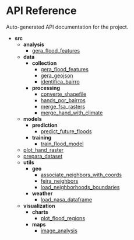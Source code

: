 # API Reference

Auto-generated API documentation for the project.

- **src**
  - **analysis**
    - [gera_flood_features](src\analysis\gera_flood_features.md)
  - **data**
    - **collection**
      - [gera_flood_features](src\data\collection\gera_flood_features.md)
      - [gera_geojson](src\data\collection\gera_geojson.md)
      - [identifica_bairro](src\data\collection\identifica_bairro.md)
    - **processing**
      - [converte_shapefile](src\data\processing\converte_shapefile.md)
      - [hands_por_bairros](src\data\processing\hands_por_bairros.md)
      - [merge_fsa_rasters](src\data\processing\merge_fsa_rasters.md)
      - [merge_hand_with_climate](src\data\processing\merge_hand_with_climate.md)
  - **models**
    - **prediction**
      - [predict_future_floods](src\models\prediction\predict_future_floods.md)
    - **training**
      - [train_flood_model](src\models\training\train_flood_model.md)
  - [plot_hand_raster](src\plot_hand_raster.md)
  - [prepara_dataset](src\prepara_dataset.md)
  - **utils**
    - **geo**
      - [associate_neighbors_with_coords](src\utils\geo\associate_neighbors_with_coords.md)
      - [feira_neighbors](src\utils\geo\feira_neighbors.md)
      - [load_neighborhoods_boundaries](src\utils\geo\load_neighborhoods_boundaries.md)
    - **weather**
      - [load_nasa_dataframe](src\utils\weather\load_nasa_dataframe.md)
  - **visualization**
    - **charts**
      - [plot_flood_regions](src\visualization\charts\plot_flood_regions.md)
    - **maps**
      - [image_analysis](src\visualization\maps\image_analysis.md)
